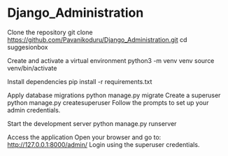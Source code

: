 # Django_Administration
Clone the repository
git clone https://github.com/Pavanikoduru/Django_Administration.git
cd suggesionbox

Create and activate a virtual environment
python3 -m venv venv
source venv/bin/activate

Install dependencies
pip install -r requirements.txt

Apply database migrations
python manage.py migrate
Create a superuser
python manage.py createsuperuser
Follow the prompts to set up your admin credentials.

Start the development server
python manage.py runserver

Access the application
Open your browser and go to: http://127.0.0.1:8000/admin/
Login using the superuser credentials.
